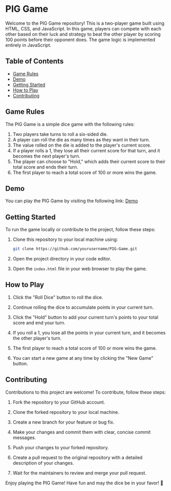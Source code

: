# PIG Game

Welcome to the PIG Game repository! This is a two-player game built using HTML, CSS, and JavaScript. In this game, players can compete with each other based on their luck and strategy to beat the other player by scoring 100 points before their opponent does. The game logic is implemented entirely in JavaScript.

## Table of Contents

- [Game Rules](#game-rules)
- [Demo](#demo)
- [Getting Started](#getting-started)
- [How to Play](#how-to-play)
- [Contributing](#contributing)

## Game Rules

The PIG Game is a simple dice game with the following rules:

1. Two players take turns to roll a six-sided die.
2. A player can roll the die as many times as they want in their turn.
3. The value rolled on the die is added to the player's current score.
4. If a player rolls a 1, they lose all their current score for that turn, and it becomes the next player's turn.
5. The player can choose to "Hold," which adds their current score to their total score and ends their turn.
6. The first player to reach a total score of 100 or more wins the game.

## Demo

You can play the PIG Game by visiting the following link: [Demo](https://shubham4672.github.io/PIG-Game/)

## Getting Started

To run the game locally or contribute to the project, follow these steps:

1. Clone this repository to your local machine using:

   ```bash
   git clone https://github.com/yourusername/PIG-Game.git
   ```

2. Open the project directory in your code editor.

3. Open the `index.html` file in your web browser to play the game.

## How to Play

1. Click the "Roll Dice" button to roll the dice.

2. Continue rolling the dice to accumulate points in your current turn.

3. Click the "Hold" button to add your current turn's points to your total score and end your turn.

4. If you roll a 1, you lose all the points in your current turn, and it becomes the other player's turn.

5. The first player to reach a total score of 100 or more wins the game.

6. You can start a new game at any time by clicking the "New Game" button.

## Contributing

Contributions to this project are welcome! To contribute, follow these steps:

1. Fork the repository to your GitHub account.

2. Clone the forked repository to your local machine.

3. Create a new branch for your feature or bug fix.

4. Make your changes and commit them with clear, concise commit messages.

5. Push your changes to your forked repository.

6. Create a pull request to the original repository with a detailed description of your changes.

7. Wait for the maintainers to review and merge your pull request.

Enjoy playing the PIG Game! Have fun and may the dice be in your favor! 🎲
